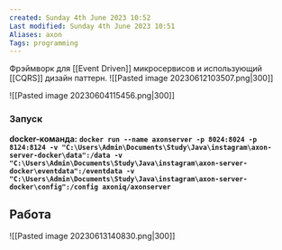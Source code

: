 ```yaml
---
created: Sunday 4th June 2023 10:52
Last modified: Sunday 4th June 2023 10:51
Aliases: axon
Tags: programming
---
```



Фрэймворк для [[Event Driven]] микросервисов и использующий [[CQRS]] дизайн паттерн.
![[Pasted image 20230612103507.png|300]]

![[Pasted image 20230604115456.png|300]]

### Запуск
**docker-команда:** **`docker run --name axonserver -p 8024:8024 -p 8124:8124 -v "C:\Users\Admin\Documents\Study\Java\instagram\axon-server-docker\data":/data -v "C:\Users\Admin\Documents\Study\Java\instagram\axon-server-docker\eventdata":/eventdata -v "C:\Users\Admin\Documents\Study\Java\instagram\axon-server-docker\config":/config axoniq/axonserver`**


## Работа
![[Pasted image 20230613140830.png|300]]

